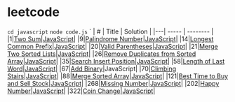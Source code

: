 # leetcode

`cd javascript`
`node code.js`
`
| # | Title | Solution |
|---| ----- | -------- |
|1|[Two Sum](https://leetcode.com/problems/two-sum/description/)|[JavaScript](https://github.com/roroiii/leetcode/blob/main/javascript/001_Two_Sum.js)|
|9|[Palindrome Number](https://leetcode.com/problems/palindrome-number/description/)|[JavaScript](https://github.com/roroiii/leetcode/blob/main/javascript/009_Palindrome_Number.js)|
|14|[Longest Common Prefix](https://leetcode.com/problems/longest-common-prefix/description/)|[JavaScript](https://github.com/roroiii/leetcode/blob/main/javascript/014_Longest_Common_Prefix.js)|
|20|[Valid Parentheses](https://leetcode.com/problems/valid-parentheses/description/)|[JavaScript](https://github.com/roroiii/leetcode/blob/main/javascript/020_Valid_Parentheses.js)|
|21|[Merge Two Sorted Lists](https://leetcode.com/problems/merge-two-sorted-lists/description/)|[JavaScript](https://github.com/roroiii/leetcode/blob/main/javascript/021_Merge_Two_Sorted_Lists.js)|
|26|[Remove Duplicates from Sorted Array](https://leetcode.com/problems/remove-duplicates-from-sorted-array/description/)|[JavaScript](https://github.com/roroiii/leetcode/blob/main/javascript/026_Remove_Duplicates_from_Sorted_Array.js)|
|35|[Search Insert Position](https://leetcode.com/problems/search-insert-position/description/)|[JavaScript](https://github.com/roroiii/leetcode/blob/main/javascript/035_Search_Insert_Position.js)|
|58|[Length of Last Word](https://leetcode.com/problems/length-of-last-word/description/)|[JavaScript](https://github.com/roroiii/leetcode/blob/main/javascript/058_Length_of_Last_Word.js)|
|67|[Add Binary](https://leetcode.com/problems/length-of-last-word/description/)|JavaScript|
|70|[Climbing Stairs](https://leetcode.com/problems/climbing-stairs/description/)|[JavaScript](https://github.com/roroiii/leetcode/blob/main/javascript/070_Climbing_Stairs.js)|
|88|[Merge Sorted Array](https://leetcode.com/problems/merge-sorted-array/)|[JavaScript](https://github.com/roroiii/leetcode/blob/main/javascript/088_Merge_Sorted_Array.js)|
|121|[Best Time to Buy and Sell Stock](https://leetcode.com/problems/best-time-to-buy-and-sell-stock/)|[JavaScript](https://github.com/roroiii/leetcode/blob/main/javascript/121_Best_Time_to_Buy_and_Sell_Stock.js)|
|268|[Missing Number](https://leetcode.com/problems/missing-number/description/)|[JavaScript](https://github.com/roroiii/leetcode/blob/main/javascript/268_Missing_Number.js)|
|202|[Happy Number](https://leetcode.com/problems/happy-number/description/)|[JavaScript](https://github.com/roroiii/leetcode/blob/main/javascript/202_Happy_Number.js)|
|322|[Coin Change](https://leetcode.com/problems/coin-change/description/)|[JavaScript](https://github.com/roroiii/leetcode/blob/main/javascript/322_Coin_Change.js)|
